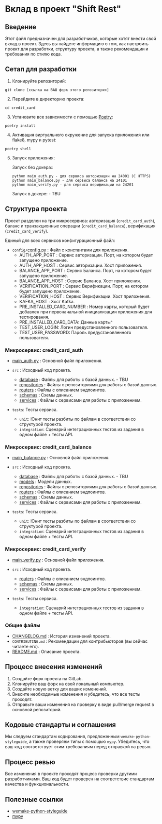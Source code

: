 # Вклад в проект "Shift Rest"

## Введение

Этот файл предназначен для разработчиков, которые хотят внести свой вклад в проект. Здесь вы найдете информацию о том, как настроить проект для разработки, структуру проекта, а также рекомендации и требования по стилю кода.

## Сетап для разработки

1. Клонируйте репозиторий:
```
git clone [ссылка на ВАШ форк этого репозитория]
```

2. Перейдите в директорию проекта:
```
cd credit_card
```

3. Установите все зависимости с помощью [Poetry](https://python-poetry.org/):
```
poetry install
```

4. Активация виртуального окружение для запуска приложения или flake8, mypy и pytest:
```
poetry shell
```

5. Запуск приложения:

    Запуск без докера::
    ```
    python main_auth.py - для сервиса авторизации на 24001 (C HTTPS)
    python main_balance.py - для сервиса баланса на 24101
    python main_verify.py - для сервиса верификации на 24201
    ```

   Запуск в докере: - TBU


## Структура проекта

Проект разделен на три микросервиса: авторизация (`credit_card_auth`),
баланс и транзакционные операции (`credit_card_balance`),
верификация (`credit_card_verify`).

Единый для всех сервисов конфигурационный файл:
- `config/`[config.py](config%2Fconfig.py) : Файл с константами для приложения.
  - AUTH_APP_PORT : Сервис авторизации. Порт, на котором будет запущено приложение.
  - AUTH_APP_HOST : Сервис авторизации. Хост приложения.
  - BALANCE_APP_PORT : Сервис Баланса. Порт, на котором будет запущено приложение.
  - BALANCE_APP_HOST : Сервис Баланса. Хост приложения.
  - VERIFICATION_PORT : Сервис Верификации. Порт, на котором будет запущено приложение.
  - VERIFICATION_HOST : Сервис Верификации. Хост приложения.
  - KAFKA_HOST : Хост Kafka.
  - PRE_INSTALLED_CARD_NUMBER : Номер карты, который будет добавлен при первоначальной инициализации приложения для тестирования.
  - PRE_INSTALLED_CARD_DATA: Данные карты^
  - TEST_USER_LOGIN: Логин предустановленного пользователя.
  - TEST_USER_PASSWORD: Пароль предустановленного пользователя.

### Микросервис: credit_card_auth

- [main_auth.py](main_auth.py) : Основной файл приложения.

- `src` : Исходный код проекта.
  - [database](src%2Fdatabase) : Файлы для работы с базой данных.  - TBU
  - [repositories](credit_card_auth%2Fsrc%2Frepositories) : Файлы с репозиториями для работы с базой данных.
  - [routers](credit_card_auth%2Fsrc%2Frouters) : Файлы с описанием эндпоинтов.
  - [schemas](credit_card_auth%2Fsrc%2Fschemas) : Схемы данных.
  - [services](credit_card_auth%2Fsrc%2Fservices) : Файлы с сервисами для работы с приложением.

- `tests`: Тесты сервиса.
  - `unit`: Юнит тесты разбиты по файлам в соответствии со структурой проекта.
  - `integration`: Сценарий интеграционных тестов из задания в одном файле + тесты API.


### Микросервис: credit_card_balance
- [main_balance.py](main_balance.py) : Основной файл приложения.

- `src` : Исходный код проекта.
  - [database](src%2Fdatabase) : Файлы для работы с базой данных.  - TBU
  - [models](src%2Fmodels) : Модели данных.
  - [repositories](credit_card_balance%2Fsrc%2Frepositories) : Файлы с репозиториями для работы с базой данных.
  - [routers](credit_card_balance%2Fsrc%2Frouters) : Файлы с описанием эндпоинтов.
  - [schemas](credit_card_balance%2Fsrc%2Fschemas) : Схемы данных.
  - [services](credit_card_balance%2Fsrc%2Fservices) : Файлы с сервисами для работы с приложением.

- `tests`: Тесты сервиса.
  - `unit`: Юнит тесты разбиты по файлам в соответствии со структурой проекта.
  - `integration`: Сценарий интеграционных тестов из задания в одном файле + тесты API.

### Микросервис: credit_card_verify
- [main_verify.py](main_verify.py) : Основной файл приложения.

- `src` : Исходный код проекта.
  - [routers](credit_card_verify%2Fsrc%2Frouters) : Файлы с описанием эндпоинтов.
  - [schemas](credit_card_verify%2Fsrc%2Fschemas) : Схемы данных.
  - [services](credit_card_verify%2Fsrc%2Fservices) : Файлы с сервисами для работы с приложением.

- `tests`: Тесты сервиса.
  - `integration`: Сценарий интеграционных тестов из задания в одном файле + тесты API.

### Общие файлы
- [CHANGELOG.md](CHANGELOG.md) : История изменений проекта.
- `CONTRIBUTING.md` : Рекомендации для контрибьюторов (вы сейчас читаете его).
- [README.md](README.md) : Описание проекта.

## Процесс внесения изменений

1. Создайте форк проекта на GitLab.
2. Клонируйте ваш форк на свой локальный компьютер.
3. Создайте новую ветку для ваших изменений.
4. Внесите необходимые изменения и убедитесь, что все тесты проходят.
5. Отправьте ваши изменения на проверку в виде pull/merge request в основной репозиторий.

## Кодовые стандарты и соглашения

Мы следуем стандартам кодирования, предложенным `wemake-python-styleguide`, а также проверяем типы с помощью `mypy`. Убедитесь, что ваш код соответствует этим требованиям перед отправкой на ревью.

## Процесс ревью

Все изменения в проекте проходят процесс проверки другими разработчиками. Ваш код будет проверен на соответствие стандартам качества и функциональности.

## Полезные ссылки

- [wemake-python-styleguide](https://github.com/wemake-services/wemake-python-styleguide)
- [mypy](http://mypy-lang.org/)
